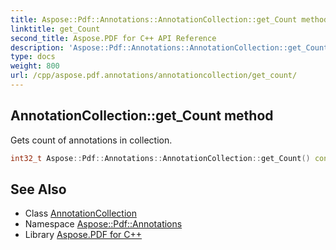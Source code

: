 ```yaml
---
title: Aspose::Pdf::Annotations::AnnotationCollection::get_Count method
linktitle: get_Count
second_title: Aspose.PDF for C++ API Reference
description: 'Aspose::Pdf::Annotations::AnnotationCollection::get_Count method. Gets count of annotations in collection in C++.'
type: docs
weight: 800
url: /cpp/aspose.pdf.annotations/annotationcollection/get_count/
---
```

## AnnotationCollection::get_Count method


Gets count of annotations in collection.

```cpp
int32_t Aspose::Pdf::Annotations::AnnotationCollection::get_Count() const override
```

## See Also

* Class [AnnotationCollection](../)
* Namespace [Aspose::Pdf::Annotations](../../)
* Library [Aspose.PDF for C++](../../../)
